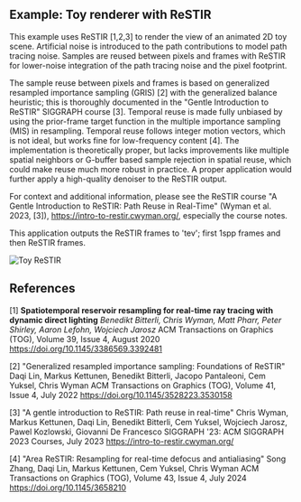 ## Example: Toy renderer with ReSTIR

This example uses ReSTIR [1,2,3] to render the view of an animated 2D toy scene. Artificial noise is introduced
to the path contributions to model path tracing noise. Samples are reused between pixels and frames with
ReSTIR for lower-noise integration of the path tracing noise and the pixel footprint.

The sample reuse between pixels and frames is based on generalized resampled importance sampling (GRIS) [2]
with the generalized balance heuristic; this is thoroughly documented in the "Gentle Introduction to ReSTIR"
SIGGRAPH course [3]. Temporal reuse is made fully unbiased by using the prior-frame target
function in the multiple importance sampling (MIS) in resampling. Temporal reuse follows integer
motion vectors, which is not ideal, but works fine for low-frequency content [4]. The implementation is
theoretically proper, but lacks improvements like multiple spatial neighbors or G-buffer based sample
rejection in spatial reuse, which could make reuse much more robust in practice. A proper application
would further apply a high-quality denoiser to the ReSTIR output.

For context and additional information, please see the ReSTIR course "A Gentle Introduction to ReSTIR:
Path Reuse in Real-Time" (Wyman et al. 2023, [3]), https://intro-to-restir.cwyman.org/, especially the course notes.

This application outputs the ReSTIR frames to 'tev'; first 1spp frames and then ReSTIR frames.

![Toy ReSTIR](toy-restir.png)

## References

[1] **Spatiotemporal reservoir resampling for real-time ray tracing with dynamic direct lighting**
    _Benedikt Bitterli, Chris Wyman, Matt Pharr, Peter Shirley, Aaron Lefohn, Wojciech Jarosz_
    ACM Transactions on Graphics (TOG), Volume 39, Issue 4, August 2020
    https://doi.org/10.1145/3386569.3392481

[2] "Generalized resampled importance sampling: Foundations of ReSTIR"
    Daqi Lin, Markus Kettunen, Benedikt Bitterli, Jacopo Pantaleoni, Cem Yuksel, Chris Wyman
    ACM Transactions on Graphics (TOG), Volume 41, Issue 4, July 2022
    https://doi.org/10.1145/3528223.3530158

[3] "A gentle introduction to ReSTIR: Path reuse in real-time"
    Chris Wyman, Markus Kettunen, Daqi Lin, Benedikt Bitterli, Cem Yuksel, Wojciech Jarosz, Pawel Kozlowski, Giovanni De Francesco
    SIGGRAPH '23: ACM SIGGRAPH 2023 Courses, July 2023
    https://intro-to-restir.cwyman.org/

[4] "Area ReSTIR: Resampling for real-time defocus and antialiasing"
    Song Zhang, Daqi Lin, Markus Kettunen, Cem Yuksel, Chris Wyman
    ACM Transactions on Graphics (TOG), Volume 43, Issue 4, July 2024
    https://doi.org/10.1145/3658210

